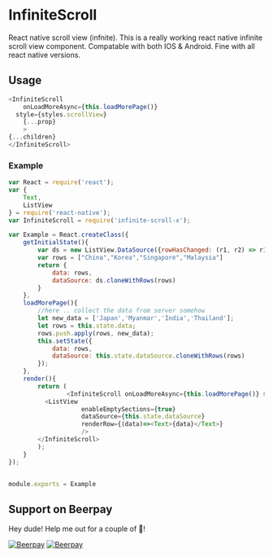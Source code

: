 InfiniteScroll
==============

React native scroll view (infnite). This is a really working react native infinite scroll view component.
Compatable with both IOS & Android. Fine with all react native versions.

## Usage
```js
<InfiniteScroll
	onLoadMoreAsync={this.loadMorePage()}
  style={styles.scrollView}
	{...prop}
	>
{...children}
</InfiniteScroll>
```


### Example

```js
var React = require('react');
var {
	Text,
	ListView
} = require('react-native');
var InfiniteScroll = require('infinite-scroll-x');

var Example = React.createClass({
	getInitialState(){
		var ds = new ListView.DataSource({rowHasChanged: (r1, r2) => r1 !== r2});
		var rows = ["China","Korea","Singapore","Malaysia"]
		return {
			data: rows,
			dataSource: ds.cloneWithRows(rows)
		}
	},
	loadMorePage(){
		//here .. collect the data from server somehow
		let new_data = ['Japan','Myanmar','India','Thailand'];
		let rows = this.state.data;
		rows.push.apply(rows, new_data);
		this.setState({
			data: rows,
			dataSource: this.state.dataSource.cloneWithRows(rows)
		});
	},
	render(){
		return (
				<InfiniteScroll onLoadMoreAsync={this.loadMorePage()} style={styles.scrollView}>
          <ListView
					enableEmptySections={true}
					dataSource={this.state.dataSource}
					renderRow={(data)=><Text>{data}</Text>}
					/>
        </InfiniteScroll>
		);
	}
});


module.exports = Example
```

## Support on Beerpay
Hey dude! Help me out for a couple of :beers:!

[![Beerpay](https://beerpay.io/yeyintkoko/infinite-scroll-react-native/badge.svg?style=beer-square)](https://beerpay.io/yeyintkoko/infinite-scroll-react-native)  [![Beerpay](https://beerpay.io/yeyintkoko/infinite-scroll-react-native/make-wish.svg?style=flat-square)](https://beerpay.io/yeyintkoko/infinite-scroll-react-native?focus=wish)